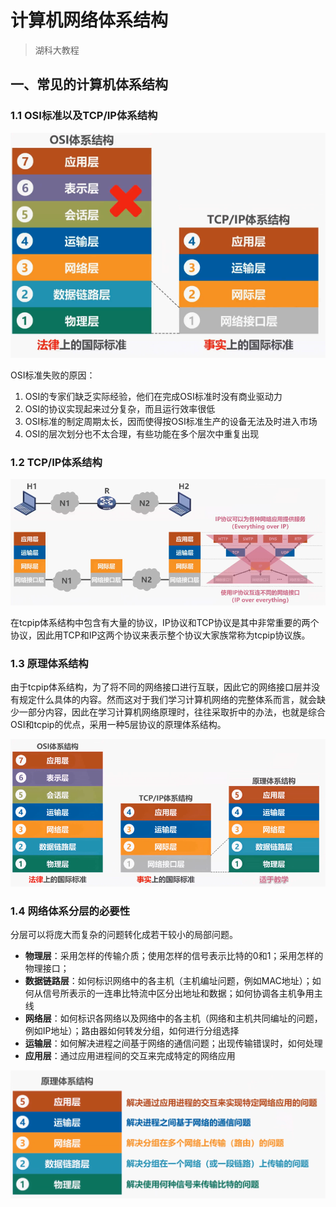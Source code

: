 

# 计算机网络体系结构

> 湖科大教程

## 一、常见的计算机体系结构

### 1.1 OSI标准以及TCP/IP体系结构

![image-20220112222808-b5p3uo9](./image/计算机网络体系结构/image-20220112222808-b5p3uo9.png)

OSI标准失败的原因：

1. OSI的专家们缺乏实际经验，他们在完成OSI标准时没有商业驱动力
2. OSI的协议实现起来过分复杂，而且运行效率很低
3. OSI标准的制定周期太长，因而使得按OSI标准生产的设备无法及时进入市场
4. OSI的层次划分也不太合理，有些功能在多个层次中重复出现

### 1.2 TCP/IP体系结构

![image-20220113223911-j794ahh](./image/计算机网络体系结构/image-20220113223911-j794ahh.png)

在tcpip体系结构中包含有大量的协议，IP协议和TCP协议是其中非常重要的两个协议，因此用TCP和IP这两个协议来表示整个协议大家族常称为tcpip协议族。

### 1.3 原理体系结构

由于tcpip体系结构，为了将不同的网络接口进行互联，因此它的网络接口层并没有规定什么具体的内容。然而这对于我们学习计算机网络的完整体系而言，就会缺少一部分内容，因此在学习计算机网络原理时，往往采取折中的办法，也就是综合OSI和tcpip的优点，采用一种5层协议的原理体系结构。

![image-20220113223948-tg22i53](./image/计算机网络体系结构/image-20220113223948-tg22i53.png)

### 1.4 网络体系分层的必要性

分层可以将庞大而复杂的问题转化成若干较小的局部问题。

* **物理层**：采用怎样的传输介质；使用怎样的信号表示比特的0和1；采用怎样的物理接口；
* **数据链路层**：如何标识网络中的各主机（主机编址问题，例如MAC地址）；如何从信号所表示的一连串比特流中区分出地址和数据；如何协调各主机争用主线
* **网络层**：如何标识各网络以及网络中的各主机（网络和主机共同编址的问题，例如IP地址）；路由器如何转发分组，如何进行分组选择
* **运输层**：如何解决进程之间基于网络的通信问题；出现传输错误时，如何处理
* **应用层**：通过应用进程间的交互来完成特定的网络应用

![image-20211208210148-97vxr4u](./image/计算机网络体系结构/image-20211208210148-97vxr4u.png)



